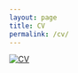```yaml
---
layout: page
title: CV
permalink: /cv/
---
```


<a href="https://furkandikmen.com/assets/CV/Furkan_s__CV (English)_.pdf" target="_blank">
<img src="https://furkandikmen.com/images/cv.png" alt="CV">
</a>

